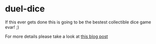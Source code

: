 # duel-dice
If this ever gets done this is going to be the bestest collectible dice game evar! ;)

For more details please take a look at [this blog post](http://doingstuff.de/duel-dice.html)